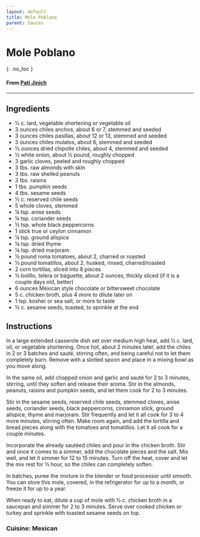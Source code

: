 ```yaml
---
layout: default
title: Mole Poblano
parent: Sauces
---
```


# Mole Poblano
{: .no_toc }
#### From <a href = "https://patijinich.com/mole_poblano_de_los_angeles/">Pati Jinich</a>
---

## Ingredients
<ul>
	<li>½ c. lard, vegetable shortening or vegetable oil</li>
	<li>3 ounces chiles anchos, about 6 or 7, stemmed and seeded</li>
	<li>3 ounces chiles pasillas, about 12 or 13, stemmed and seeded</li>
	<li>3 ounces chiles mulatos, about 6, stemmed and seeded</li>
	<li>⅓ ounces dried chipotle chiles, about 4, stemmed and seeded</li>
	<li>½ white onion, about ½ pound, roughly chopped</li>
	<li>3 garlic cloves, peeled and roughly chopped</li>
	<li>3 tbs. raw almonds with skin</li>
	<li>3 tbs. raw shelled peanuts</li>
	<li>3 tbs. raisins</li>
	<li>1 tbs. pumpkin seeds</li>
	<li>4 tbs. sesame seeds</li>
	<li>½ c. reserved chile seeds</li>
	<li>5 whole cloves, stemmed</li>
	<li>¼ tsp. anise seeds</li>
	<li>¼ tsp. coriander seeds</li>
	<li>½ tsp. whole black peppercorns</li>
	<li>1 stick true or ceylon cinnamon</li>
	<li>¼ tsp. ground allspice</li>
	<li>⅛ tsp. dried thyme</li>
	<li>⅛ tsp. dried marjoram</li>
	<li>½ pound roma tomatoes, about 2, charred or roasted</li>
	<li>⅓ pound tomatillos, about 2, husked, rinsed, charred/roasted</li>
	<li>2 corn tortillas, sliced into 8 pieces</li>
	<li>½ bolillo, telera or baguette, about 2 ounces, thickly sliced (if it is a couple days old, better)</li>
	<li>6 ounces Mexican style chocolate or bittersweet chocolate</li>
	<li>5 c. chicken broth, plus 4 more to dilute later on</li>
	<li>1 tsp. kosher or sea salt, or more to taste</li>
	<li>½ c. sesame seeds, toasted, to sprinkle at the end</li>
</ul>

## Instructions
In a large extended casserole dish set over medium high heat, add ½ c. lard, oil, or vegetable shortening. Once hot, about 2 minutes later, add the chiles in 2 or 3 batches and sauté, stirring often, and being careful not to let them completely burn. Remove with a slotted spoon and place in a mixing bowl as you move along.

In the same oil, add chopped onion and garlic and sauté for 2 to 3 minutes, stirring, until they soften and release their aroma. Stir in the almonds, peanuts, raisins and pumpkin seeds, and let them cook for 2 to 3 minutes.

Stir in the sesame seeds, reserved chile seeds, stemmed cloves, anise seeds, coriander seeds, black peppercorns, cinnamon stick, ground allspice, thyme and marjoram. Stir frequently and let it all cook for 3 to 4 more minutes, stirring often. Make room again, and add the tortilla and bread pieces along with the tomatoes and tomatillos. Let it all cook for a couple minutes.

Incorporate the already sautéed chiles and pour in the chicken broth. Stir and once it comes to a simmer, add the chocolate pieces and the salt. Mix well, and let it simmer for 12 to 15 minutes. Turn off the heat, cover and let the mix rest for ½ hour, so the chiles can completely soften.

In batches, puree the mixture in the blender or food processor until smooth. You can store this mole, covered, in the refrigerator for up to a month, or freeze it for up to a year.

When ready to eat, dilute a cup of mole with ½ c. chicken broth in a saucepan and simmer for 2 to 3 minutes. Serve over cooked chicken or turkey and sprinkle with toasted sesame seeds on top.


### Cuisine: Mexican
